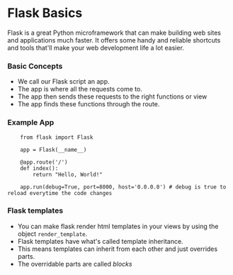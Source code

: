 # Flask Basics

Flask is a great Python microframework that can make building web sites and applications much faster. It offers some handy and reliable shortcuts and tools that'll make your web development life a lot easier.

### Basic Concepts

-   We call our Flask script an app.
-   The app is where all the requests come to.
-   The app then sends these requests to the right functions or view
-   The app finds these functions through the route.

### Example App

        from flask import Flask

        app = Flask(__name__)

        @app.route('/')
        def index():
            return "Hello, World!"

        app.run(debug=True, port=8000, host='0.0.0.0') # debug is true to reload everytime the code changes

### Flask templates

-   You can make flask render html templates in your views by using the object `render_template`.
-   Flask templates have what's called template inheritance.
-   This means templates can inherit from each other and just overrides parts.
-   The overridable parts are called _blocks_
